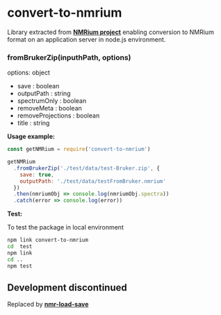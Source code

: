 # convert-to-nmrium

Library extracted from **[NMRium project](https://www.nmrium.org/)** enabling conversion to NMRium format on an application server in node.js environment.

### fromBrukerZip(inputhPath, options)

options: object

- save : boolean
- outputPath : string
- spectrumOnly : boolean
- removeMeta : boolean
- removeProjections : boolean
- title : string

**Usage example:**

```js
const getNMRium = require('convert-to-nmrium')

getNMRium
  .fromBrukerZip('./test/data/test-Bruker.zip', {
    save: true,
    outputPath: './test/data/testFromBruker.nmrium'
  })
  .then(nmriumObj => console.log(nmriumObj.spectra))
  .catch(error => console.log(error))
```

**Test:**

To test the package in local environment

```bash
npm link convert-to-nmrium
cd  test
npm link
cd ..
npm test
```
## Development discontinued
Replaced by **[nmr-load-save](https://github.com/cheminfo/nmr-load-save)** 
